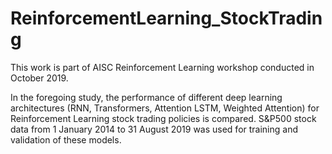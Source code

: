 # ReinforcementLearning_StockTrading

This work is part of AISC Reinforcement Learning workshop conducted in October 2019.

In the foregoing study, the performance of different deep learning architectures (RNN, Transformers, Attention LSTM, Weighted Attention) for Reinforcement Learning stock trading policies is compared. S&P500 stock data from 1 January 2014 to 31 August 2019 was used for training and validation of these models.
